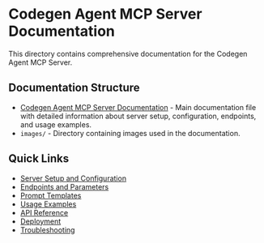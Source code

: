 # Codegen Agent MCP Server Documentation

This directory contains comprehensive documentation for the Codegen Agent MCP Server.

## Documentation Structure

- [Codegen Agent MCP Server Documentation](codegen_agent_mcp_server.md) - Main documentation file with detailed information about server setup, configuration, endpoints, and usage examples.
- `images/` - Directory containing images used in the documentation.

## Quick Links

- [Server Setup and Configuration](codegen_agent_mcp_server.md#server-setup-and-configuration)
- [Endpoints and Parameters](codegen_agent_mcp_server.md#endpoints-and-parameters)
- [Prompt Templates](codegen_agent_mcp_server.md#prompt-templates)
- [Usage Examples](codegen_agent_mcp_server.md#usage-examples)
- [API Reference](codegen_agent_mcp_server.md#api-reference)
- [Deployment](codegen_agent_mcp_server.md#deployment)
- [Troubleshooting](codegen_agent_mcp_server.md#troubleshooting)

